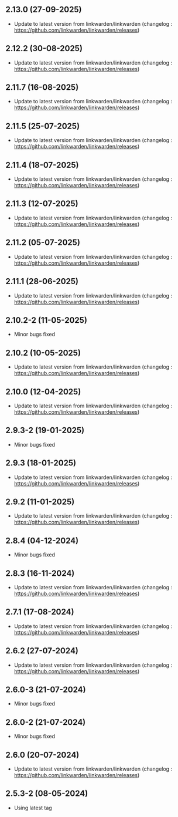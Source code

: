 
## 2.13.0 (27-09-2025)
- Update to latest version from linkwarden/linkwarden (changelog : https://github.com/linkwarden/linkwarden/releases)

## 2.12.2 (30-08-2025)
- Update to latest version from linkwarden/linkwarden (changelog : https://github.com/linkwarden/linkwarden/releases)

## 2.11.7 (16-08-2025)
- Update to latest version from linkwarden/linkwarden (changelog : https://github.com/linkwarden/linkwarden/releases)

## 2.11.5 (25-07-2025)
- Update to latest version from linkwarden/linkwarden (changelog : https://github.com/linkwarden/linkwarden/releases)

## 2.11.4 (18-07-2025)
- Update to latest version from linkwarden/linkwarden (changelog : https://github.com/linkwarden/linkwarden/releases)
## 2.11.3 (12-07-2025)

- Update to latest version from linkwarden/linkwarden (changelog : https://github.com/linkwarden/linkwarden/releases)

## 2.11.2 (05-07-2025)

- Update to latest version from linkwarden/linkwarden (changelog : https://github.com/linkwarden/linkwarden/releases)

## 2.11.1 (28-06-2025)

- Update to latest version from linkwarden/linkwarden (changelog : https://github.com/linkwarden/linkwarden/releases)

## 2.10.2-2 (11-05-2025)

- Minor bugs fixed

## 2.10.2 (10-05-2025)

- Update to latest version from linkwarden/linkwarden (changelog : https://github.com/linkwarden/linkwarden/releases)

## 2.10.0 (12-04-2025)

- Update to latest version from linkwarden/linkwarden (changelog : https://github.com/linkwarden/linkwarden/releases)

## 2.9.3-2 (19-01-2025)

- Minor bugs fixed

## 2.9.3 (18-01-2025)

- Update to latest version from linkwarden/linkwarden (changelog : https://github.com/linkwarden/linkwarden/releases)

## 2.9.2 (11-01-2025)

- Update to latest version from linkwarden/linkwarden (changelog : https://github.com/linkwarden/linkwarden/releases)

## 2.8.4 (04-12-2024)

- Minor bugs fixed

## 2.8.3 (16-11-2024)

- Update to latest version from linkwarden/linkwarden (changelog : https://github.com/linkwarden/linkwarden/releases)

## 2.7.1 (17-08-2024)

- Update to latest version from linkwarden/linkwarden (changelog : https://github.com/linkwarden/linkwarden/releases)

## 2.6.2 (27-07-2024)

- Update to latest version from linkwarden/linkwarden (changelog : https://github.com/linkwarden/linkwarden/releases)

## 2.6.0-3 (21-07-2024)

- Minor bugs fixed

## 2.6.0-2 (21-07-2024)

- Minor bugs fixed

## 2.6.0 (20-07-2024)

- Update to latest version from linkwarden/linkwarden (changelog : https://github.com/linkwarden/linkwarden/releases)

## 2.5.3-2 (08-05-2024)

- Using latest tag
